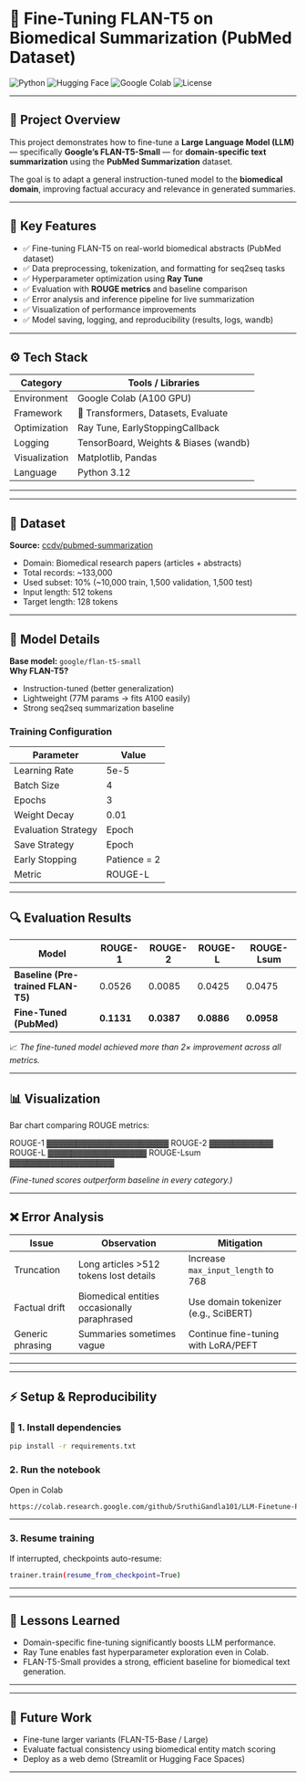 
# 🧠 Fine-Tuning FLAN-T5 on Biomedical Summarization (PubMed Dataset)

![Python](https://img.shields.io/badge/Python-3.12-blue?logo=python)
![Hugging Face](https://img.shields.io/badge/Transformers-🤗-yellow)
![Google Colab](https://img.shields.io/badge/Google%20Colab-A100%20GPU-orange?logo=googlecolab)
![License](https://img.shields.io/badge/License-MIT-green)

---

## 📘 Project Overview
This project demonstrates how to fine-tune a **Large Language Model (LLM)** — specifically **Google’s FLAN-T5-Small** — for **domain-specific text summarization** using the **PubMed Summarization** dataset.

The goal is to adapt a general instruction-tuned model to the **biomedical domain**, improving factual accuracy and relevance in generated summaries.

---

## 🧩 Key Features
- ✅ Fine-tuning FLAN-T5 on real-world biomedical abstracts (PubMed dataset)
- ✅ Data preprocessing, tokenization, and formatting for seq2seq tasks
- ✅ Hyperparameter optimization using **Ray Tune**
- ✅ Evaluation with **ROUGE metrics** and baseline comparison
- ✅ Error analysis and inference pipeline for live summarization
- ✅ Visualization of performance improvements
- ✅ Model saving, logging, and reproducibility (results, logs, wandb)

---

## ⚙️ Tech Stack
| Category | Tools / Libraries |
|-----------|------------------|
| Environment | Google Colab (A100 GPU) |
| Framework | 🤗 Transformers, Datasets, Evaluate |
| Optimization | Ray Tune, EarlyStoppingCallback |
| Logging | TensorBoard, Weights & Biases (wandb) |
| Visualization | Matplotlib, Pandas |
| Language | Python 3.12 |

---


---

## 🧮 Dataset
**Source:** [ccdv/pubmed-summarization](https://huggingface.co/datasets/ccdv/pubmed-summarization)  
- Domain: Biomedical research papers (articles + abstracts)  
- Total records: ~133,000  
- Used subset: 10% (~10,000 train, 1,500 validation, 1,500 test)  
- Input length: 512 tokens  
- Target length: 128 tokens  

---

## 🧠 Model Details
**Base model:** `google/flan-t5-small`  
**Why FLAN-T5?**
- Instruction-tuned (better generalization)  
- Lightweight (77M params → fits A100 easily)  
- Strong seq2seq summarization baseline  

### Training Configuration
| Parameter | Value |
|------------|--------|
| Learning Rate | 5e-5 |
| Batch Size | 4 |
| Epochs | 3 |
| Weight Decay | 0.01 |
| Evaluation Strategy | Epoch |
| Save Strategy | Epoch |
| Early Stopping | Patience = 2 |
| Metric | ROUGE-L |

---

## 🔍 Evaluation Results

| Model | ROUGE-1 | ROUGE-2 | ROUGE-L | ROUGE-Lsum |
|--------|----------|----------|-----------|-------------|
| **Baseline (Pre-trained FLAN-T5)** | 0.0526 | 0.0085 | 0.0425 | 0.0475 |
| **Fine-Tuned (PubMed)** | **0.1131** | **0.0387** | **0.0886** | **0.0958** |

📈 *The fine-tuned model achieved more than 2× improvement across all metrics.*

---

## 📊 Visualization
Bar chart comparing ROUGE metrics:

ROUGE-1 ▓▓▓▓▓▓▓▓▓▓▓▓▓▓▓▓▓▓▓▓▓
ROUGE-2 ▓▓▓▓▓▓▓▓▓▓▓
ROUGE-L ▓▓▓▓▓▓▓▓▓▓▓▓▓▓▓▓▓
ROUGE-Lsum ▓▓▓▓▓▓▓▓▓▓▓▓▓▓▓▓▓▓


*(Fine-tuned scores outperform baseline in every category.)*

---

## ❌ Error Analysis

| Issue | Observation | Mitigation |
|--------|--------------|-------------|
| Truncation | Long articles >512 tokens lost details | Increase `max_input_length` to 768 |
| Factual drift | Biomedical entities occasionally paraphrased | Use domain tokenizer (e.g., SciBERT) |
| Generic phrasing | Summaries sometimes vague | Continue fine-tuning with LoRA/PEFT |

---
---
## ⚡ Setup & Reproducibility

### 🧩 1. Install dependencies
```bash
pip install -r requirements.txt
```

### 2. Run the notebook
Open in Colab
```bash
https://colab.research.google.com/github/SruthiGandla101/LLM-Finetune-PubMed/blob/main/LLM_Finetune.ipynb
```
---
### 3. Resume training
If interrupted, checkpoints auto-resume:
```bash
trainer.train(resume_from_checkpoint=True)
```
---
---
##  🧩 Lessons Learned

- Domain-specific fine-tuning significantly boosts LLM performance.
- Ray Tune enables fast hyperparameter exploration even in Colab.
- FLAN-T5-Small provides a strong, efficient baseline for biomedical text generation.

---
---
## 🚧 Future Work

- Fine-tune larger variants (FLAN-T5-Base / Large)
- Evaluate factual consistency using biomedical entity match scoring
- Deploy as a web demo (Streamlit or Hugging Face Spaces)

---
